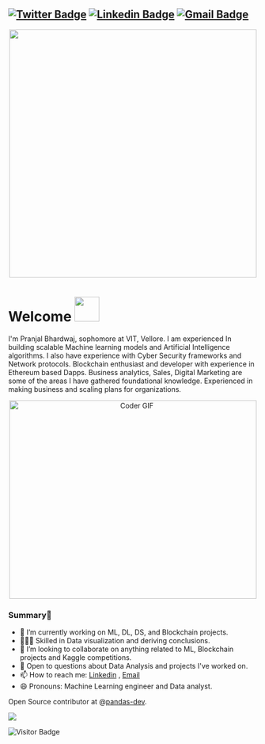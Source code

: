 [![Twitter Badge](https://img.shields.io/badge/-@AwkPranjal-1ca0f1?style=flat-square&labelColor=1ca0f1&logo=twitter&logoColor=white&link=https://twitter.com/PranjalBhard)](https://twitter.com/AwkPranjal) [![Linkedin Badge](https://img.shields.io/badge/-pranjalbhardwaj-blue?style=flat-square&logo=Linkedin&logoColor=white&link=https://www.linkedin.com/in/pranjal-bhardwaj-a85263188/)](https://www.linkedin.com/in/pranjal-bhardwaj-a85263188/)
[![Gmail Badge](https://img.shields.io/badge/-pranjal27bhardwaj@gmail.com-c14438?style=flat-square&logo=Gmail&logoColor=white&link=mailto:pranjal27bhardwaj@gmail.com)](mailto:pranjal27bhardwaj@gmail.com)
---
<p  align="center"><img height="500" src = "https://github.com/Bhard27/Bhard27/blob/master/mee.gif"></p>

# Welcome <img src="https://media.giphy.com/media/mGcNjsfWAjY5AEZNw6/giphy.gif" width="50">
I'm Pranjal Bhardwaj, sophomore at VIT, Vellore. I am experienced In building scalable Machine learning models and Artificial Intelligence algorithms. I also have experience with Cyber Security frameworks and Network protocols. Blockchain enthusiast and developer with experience in Ethereum based Dapps. Business analytics, Sales, Digital Marketing are some of the areas I have gathered foundational knowledge. Experienced in making business and scaling plans for organizations.

<p  align="center"><img src="https://media.giphy.com/media/SWoSkN6DxTszqIKEqv/giphy.gif" alt="Coder GIF" width="500" height="400">

### Summary👋
- 🔭 I’m currently working on ML, DL, DS, and Blockchain projects.
- 👨🏼‍💻 Skilled in Data visualization and deriving conclusions.
- 👯 I’m looking to collaborate on anything related to ML, Blockchain projects and Kaggle competitions.
- 💬 Open to questions about Data Analysis and projects I've worked on.
- 📫 How to reach me: [Linkedin](https://www.linkedin.com/in/pranjal-bhardwaj-a85263188/) , [Email](mailto:pranjal27bhardwaj@gmail.com)
- 😄 Pronouns: Machine Learning engineer and Data analyst.

Open Source contributor at @[pandas-dev](https://github.com/pandas-dev/pandas).

![](https://github-readme-stats.vercel.app/api?username=Bhard27&show_icons=true)

![Visitor Badge](https://visitor-badge.laobi.icu/badge?page_id=Bhard27.Bhard27)
